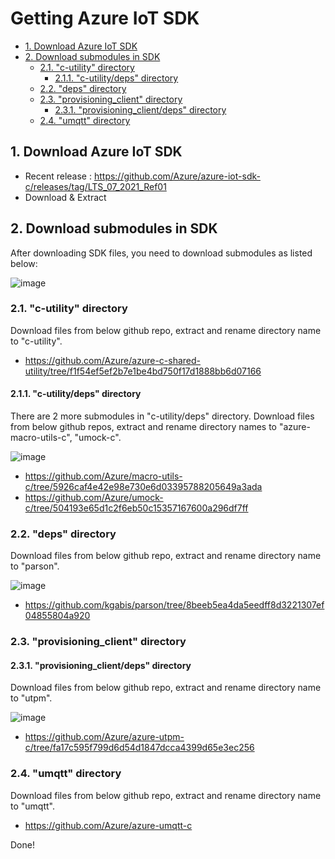 <!-- omit in toc -->
# Getting Azure IoT SDK 
- [1. Download Azure IoT SDK](#1-download-azure-iot-sdk)
- [2. Download submodules in SDK](#2-download-submodules-in-sdk)
  - [2.1. "c-utility" directory](#21-c-utility-directory)
    - [2.1.1. "c-utility/deps" directory](#211-c-utilitydeps-directory)
  - [2.2. "deps" directory](#22-deps-directory)
  - [2.3. "provisioning_client" directory](#23-provisioning_client-directory)
    - [2.3.1. "provisioning_client/deps" directory](#231-provisioning_clientdeps-directory)
  - [2.4. "umqtt" directory](#24-umqtt-directory)
## 1. Download Azure IoT SDK
- Recent release : https://github.com/Azure/azure-iot-sdk-c/releases/tag/LTS_07_2021_Ref01
- Download & Extract

## 2. Download submodules in SDK

After downloading SDK files, you need to download submodules as listed below:

![image](https://user-images.githubusercontent.com/6334864/137651943-2f71b3c5-9244-4791-b765-64aa461f18ce.png)

### 2.1. "c-utility" directory

Download files from below github repo, extract and rename directory name to "c-utility".

- https://github.com/Azure/azure-c-shared-utility/tree/f1f54ef5ef2b7e1be4bd750f17d1888bb6d07166

#### 2.1.1. "c-utility/deps" directory

There are 2 more submodules in "c-utility/deps" directory. Download files from below github repos, extract and rename directory names to "azure-macro-utils-c", "umock-c".

![image](https://user-images.githubusercontent.com/6334864/137650814-f33e6f72-14de-436b-9bf5-4428804682bd.png)
  - https://github.com/Azure/macro-utils-c/tree/5926caf4e42e98e730e6d03395788205649a3ada
  - https://github.com/Azure/umock-c/tree/504193e65d1c2f6eb50c15357167600a296df7ff

### 2.2. "deps" directory

Download files from below github repo, extract and rename directory name to "parson".

![image](https://user-images.githubusercontent.com/6334864/137651352-93ee939b-4d3e-471f-89b8-a3fc823e69a8.png)
- https://github.com/kgabis/parson/tree/8beeb5ea4da5eedff8d3221307ef04855804a920

### 2.3. "provisioning_client" directory

#### 2.3.1. "provisioning_client/deps" directory

Download files from below github repo, extract and rename directory name to "utpm".

![image](https://user-images.githubusercontent.com/6334864/137652055-d8797e40-e219-4c8d-9dbf-6a72e5c61393.png)

- https://github.com/Azure/azure-utpm-c/tree/fa17c595f799d6d54d1847dcca4399d65e3ec256

### 2.4. "umqtt" directory

Download files from below github repo, extract and rename directory name to "umqtt".

- https://github.com/Azure/azure-umqtt-c

Done!

